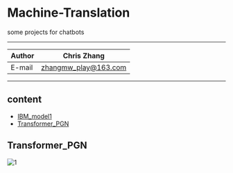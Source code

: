 Machine-Translation
===========================
some projects for chatbots 

****
	
|Author|Chris Zhang|
|---|---
|E-mail|zhangmw_play@163.com


****
## content
* [IBM_model1](#IBM_model1)
* [Transformer_PGN](#Transformer_PGN)

Transformer_PGN
-----------
![1](https://raw.github.com/Chriszhangmw/Machine-Translation-/master/transformer_pg/structure.jpg)
